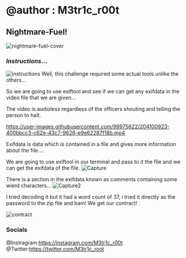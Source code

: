 # @author : M3tr1c_r00t
## Nightmare-Fuel!
![nightmare-fuel-cover](https://user-images.githubusercontent.com/99975622/204100838-d422e954-01d5-4503-bb30-d42398a7c487.jpg)

### _Instructions..._
![instructions](https://user-images.githubusercontent.com/99975622/204100828-c89d3f62-ddeb-49c3-b32c-4d150b706446.png)
Well, this challenge required some actual tools unlike the others...

So we are going to use exiftool and see if we can get any exifdata in the video file that we are given...

The video is audioless regardless of the officers shouting and telling the person to  halt.

https://user-images.githubusercontent.com/99975622/204100923-400bbcc3-c62e-43c7-9626-e9e62287f18b.mp4

Exifdata is data which is contained in a file and gives more information about the file....

We are going to use exiftool in our terminal and pass to it the file and we can get the exifdata of the file.
![Capture](https://user-images.githubusercontent.com/99975622/204101304-2203a928-bf75-4ac4-be19-00557ddc08ba.PNG)

There is a section in the exifdata known as  comments containing some wierd characters...
![Capture2](https://user-images.githubusercontent.com/99975622/204101408-f31d264b-c8ea-48f9-acc2-7bae61d98afd.PNG)
 

I tried decoding it but it had a word count of 37, i tried it directly as the password to the zip file and bam! 
We get our contract!

![contract](https://user-images.githubusercontent.com/99975622/204101444-81f61730-d1c1-4fc9-a7fd-ca4262a4d684.png)

### Socials
@Instragram:https://instagram.com/M3tr1c_r00t
<br>@Twitter:https://twitter.com/M3tr1c_root
